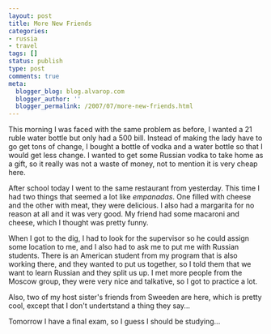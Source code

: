 ```yaml
---
layout: post
title: More New Friends
categories:
- russia
- travel
tags: []
status: publish
type: post
comments: true
meta:
  blogger_blog: blog.alvarop.com
  blogger_author: ''
  blogger_permalink: /2007/07/more-new-friends.html
---
```

This morning I was faced with the same problem as before, I wanted a 21 ruble water bottle but only had a 500 bill. Instead of making the lady have to go get tons of change, I bought a bottle of vodka and a water bottle so that I would get less change. I wanted to get some Russian vodka to take home as a gift, so it really was not a waste of money, not to mention it is very cheap here.

After school today I went to the same restaurant from yesterday. This time I had two things that seemed a lot like <em>empanadas</em>. One filled with cheese and the other with meat, they were delicious. I also had a margarita for no reason at all and it was very good. My friend had some macaroni and cheese, which I thought was pretty funny.

When I got to the dig, I had to look for the supervisor so he could assign some location to me, and I also had to ask me to put me with Russian students. There is an American student from my program that is also working there, and they wanted to put us together, so I told them that we want to learn Russian and they split us up. I met more people from the Moscow group, they were very nice and talkative, so I got to practice a lot.

Also, two of my host sister's friends from Sweeden are here, which is pretty cool, except that I don't undertstand a thing they say... 

Tomorrow I have a final exam, so I guess I should be studying...
